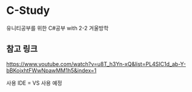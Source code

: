 # C-Study
유니티공부를 위한 C#공부 with 2-2 겨울방학

## 참고 링크

https://www.youtube.com/watch?v=u8T_h3Yn-xQ&list=PL4SIC1d_ab-Y-bBKojxhtFWwNpawMM1h5&index=1

사용 IDE = VS 사용 예정
